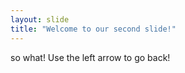 ```yaml
---
layout: slide
title: "Welcome to our second slide!"
---
```

so what!
Use the left arrow to go back!
